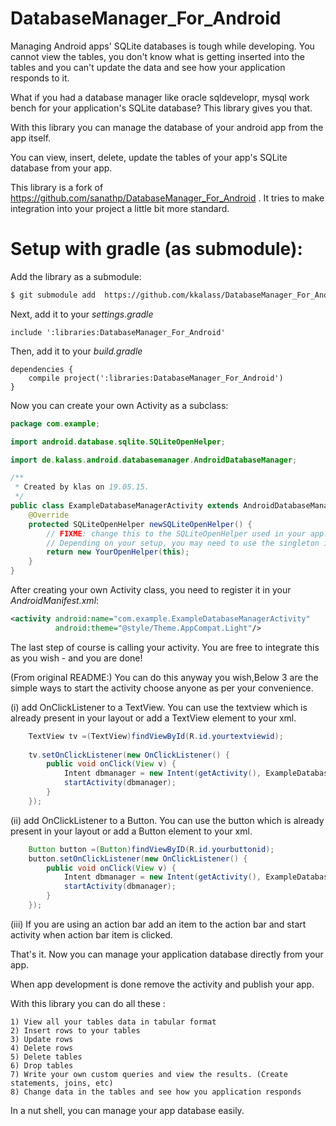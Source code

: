 DatabaseManager_For_Android
===========================

Managing Android apps' SQLite databases is tough while developing. You cannot view the tables, you don't know what is getting inserted into the tables and you can't update the data and see how your application responds to it.

What if you had a database manager like oracle sqldevelopr, mysql work bench for your application's SQLite database? This library gives you that.

With this library you can manage the database of your android app from the app itself. 

You can view, insert, delete, update the tables of your app's SQLite database from your app.

This library is a fork of https://github.com/sanathp/DatabaseManager_For_Android . It tries to make integration into your project a little bit more standard.


Setup with gradle (as submodule):
=================================

Add the library as a submodule:

```bash
$ git submodule add  https://github.com/kkalass/DatabaseManager_For_Android libraries/DatabaseManager_For_Android
```

Next, add it to your _settings.gradle_
```Gradle
include ':libraries:DatabaseManager_For_Android'
```

Then, add it to your _build.gradle_
```Gradle
dependencies {
    compile project(':libraries:DatabaseManager_For_Android')
}
```

Now you can create your own Activity as a subclass:
```java
package com.example;

import android.database.sqlite.SQLiteOpenHelper;

import de.kalass.android.databasemanager.AndroidDatabaseManager;

/**
 * Created by klas on 19.05.15.
 */
public class ExampleDatabaseManagerActivity extends AndroidDatabaseManager {
    @Override
    protected SQLiteOpenHelper newSQLiteOpenHelper() {
        // FIXME: change this to the SQLiteOpenHelper used in your app. 
        // Depending on your setup, you may need to use the singleton instance you use elsewhere.
        return new YourOpenHelper(this);
    }
}

```

After creating your own Activity class, you need to register it in your _AndroidManifest.xml_:
```xml
<activity android:name="com.example.ExampleDatabaseManagerActivity" 
          android:theme="@style/Theme.AppCompat.Light"/>
```

The last step of course is calling your activity. You are free to integrate this as you wish - and you are done!
 

(From original README:) You can do this anyway you wish,Below 3 are the simple ways
   to start the activity choose anyone as per your convenience.
   
(i)  add OnClickListener to a TextView. You can use the textview which is already present in your layout or add a TextView element to your xml.

```java	
    TextView tv =(TextView)findViewById(R.id.yourtextviewid);
	    	
    tv.setOnClickListener(new OnClickListener() {
        public void onClick(View v) {	
            Intent dbmanager = new Intent(getActivity(), ExampleDatabaseManagerActivity.class);
            startActivity(dbmanager);
        }
    });
```
			
(ii) add OnClickListener to a Button. You can use the button which is already present in your layout or add a 			Button element to your xml.

```java	
    Button button =(Button)findViewByID(R.id.yourbuttonid);
    button.setOnClickListener(new OnClickListener() {
        public void onClick(View v) {
            Intent dbmanager = new Intent(getActivity(), ExampleDatabaseManagerActivity.class.class);
            startActivity(dbmanager);
        }
    });
```
	
(iii) If you are using an action bar add an item  to the action bar and start activity when action bar item is 			       clicked.
	 
That's it. Now you can manage your application database directly from your app.

When app development is done remove the activity and publish your app.

With this library you can do all these :

	1) View all your tables data in tabular format
	2) Insert rows to your tables
	3) Update rows
	4) Delete rows
	5) Delete tables
	6) Drop tables
	7) Write your own custom queries and view the results. (Create statements, joins, etc)
	8) Change data in the tables and see how you application responds

In a nut shell, you can manage your app database easily.
